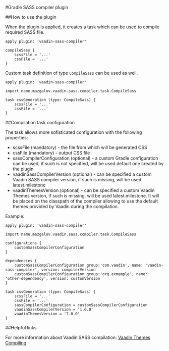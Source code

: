 #Gradle SASS compiler plugin

##How to use the plugin

When the plugin is applied, it creates a task which can be used to compile required SASS file.

```
apply plugin: 'vaadin-sass-compiler'

compileSass {
    scssFile = '...'
    cssFile = '...'
}
```

Custom task definition of type `CompileSass` can be used as well.

```
apply plugin: 'vaadin-sass-compiler'

import name.mazgalov.vaadin.sass.compiler.task.CompileSass

task cssGeneration (type: CompileSass) {
    scssFile = '...'
    cssFile = '...'
}
```

##Compilation task configuration

The task allows more sofisticated configuration with the following properties:

* scssFile (mandatory) - the file from which will be generated CSS
* cssFile (mandatory) - output CSS file
* sassCompilerConfiguration (optional) - a custom Gradle configuration can be used, if such is not specified, will be used default one created by the plugin
* vaadinSassCompilerVersion (optional) - can be specified a custom Vaadin SASS compiler version, if such is missing, will be used latest.milestone
* vaadinThemesVersion (optional) - can be specified a custom Vaadin Themes version, if such is missing, will be used latest.milestone. It will be placed on the classpath of the compiler allowing to use the default themes provided by Vaadin during the compilation.

Example:

```
apply plugin: 'vaadin-sass-compiler'

import name.mazgalov.vaadin.sass.compiler.task.CompileSass

configurations {
    customSassCompilerConfiguration
}

dependencies {
    customSassCompilerConfiguration group:'com.vaadin', name: 'vaadin-sass-compiler', version: compilerVersion
    customSassCompilerConfiguration group:'org.exmample', name: 'other-dependency', version: customVersion
}

task cssGeneration (type: CompileSass) {
    scssFile = '...'
    cssFile = '...'
    sassCompilerConfiguration = customSassCompilerConfiguration
    vaadinSassCompilerVersion = '1.0.0'
    vaadinThemesVersion = '7.0.0'
}
```

##Helpful links

For more information about Vaadin SASS compilation: [Vaadin Themes Compiling](https://vaadin.com/docs/-/part/framework/themes/themes-compiling.html)